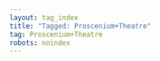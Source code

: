 ```yaml
---
layout: tag_index
title: "Tagged: Proscenium+Theatre"
tag: Proscenium+Theatre
robots: noindex
---
```

